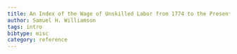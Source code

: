 ```yaml
---
title: An Index of the Wage of Unskilled Labor from 1774 to the Present
author: Samuel H. Williamson
tags: intro
bibtype: misc
category: reference
---
```

